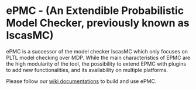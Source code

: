 # ePMC - (An Extendible Probabilistic Model Checker, previously known as IscasMC)
ePMC is a successor of the model checker IscasMC which only focuses on PLTL model checking over MDP. While the main characteristics of EPMC are the high modularity of the tool, the possibility to extend EPMC with plugins to add new functionalities, and its availability on multiple platforms.

Please follow our [wiki documentations](./ePMC/wiki/Documentations) to build and use ePMC.
